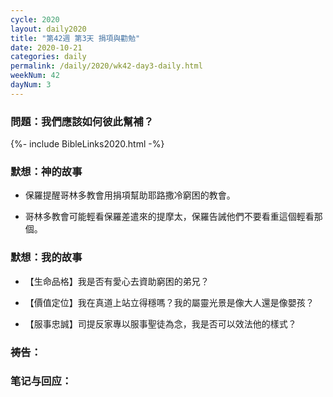 ```yaml
---
cycle: 2020
layout: daily2020
title: "第42週 第3天 捐項與勸勉"
date: 2020-10-21
categories: daily
permalink: /daily/2020/wk42-day3-daily.html
weekNum: 42
dayNum: 3
---
```


### 問題：我們應該如何彼此幫補？

{%- include BibleLinks2020.html -%}

### 默想：神的故事 
+ 保羅提醒哥林多教會用捐項幫助耶路撒冷窮困的教會。

+ 哥林多教會可能輕看保羅差遣來的提摩太，保羅告誡他們不要看重這個輕看那個。

### 默想：我的故事
+ 【生命品格】我是否有愛心去資助窮困的弟兄？

+ 【價值定位】我在真道上站立得穩嗎？我的屬靈光景是像大人還是像嬰孩？

+ 【服事忠誠】司提反家專以服事聖徒為念，我是否可以效法他的樣式？

### 祷告：

### 笔记与回应：
